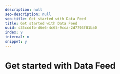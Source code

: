 ```yaml
---
description: null
seo-description: null
seo-title: Get started with Data Feed
title: Get started with Data Feed
uuid: c35ccdfb-d6e6-4c65-9cca-2d7794f01ba0
index: y
internal: n
snippet: y
---
```


# Get started with Data Feed

